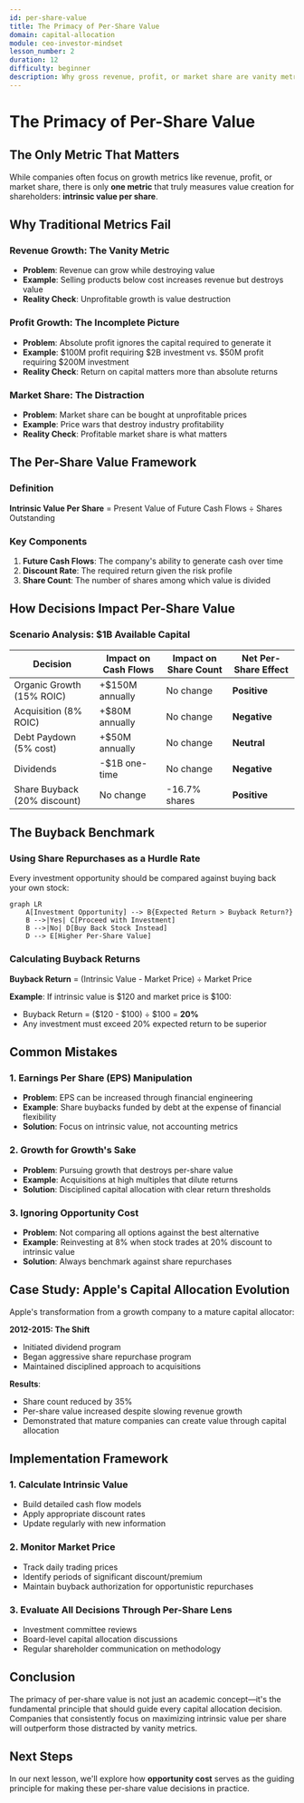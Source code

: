 ```yaml
---
id: per-share-value
title: The Primacy of Per-Share Value
domain: capital-allocation
module: ceo-investor-mindset
lesson_number: 2
duration: 12
difficulty: beginner
description: Why gross revenue, profit, or market share are vanity metrics and only per-share value matters
---
```


# The Primacy of Per-Share Value

## The Only Metric That Matters

While companies often focus on growth metrics like revenue, profit, or market share, there is only **one metric** that truly measures value creation for shareholders: **intrinsic value per share**.

## Why Traditional Metrics Fail

### Revenue Growth: The Vanity Metric
- **Problem**: Revenue can grow while destroying value
- **Example**: Selling products below cost increases revenue but destroys value
- **Reality Check**: Unprofitable growth is value destruction

### Profit Growth: The Incomplete Picture
- **Problem**: Absolute profit ignores the capital required to generate it
- **Example**: $100M profit requiring $2B investment vs. $50M profit requiring $200M investment
- **Reality Check**: Return on capital matters more than absolute returns

### Market Share: The Distraction
- **Problem**: Market share can be bought at unprofitable prices
- **Example**: Price wars that destroy industry profitability
- **Reality Check**: Profitable market share is what matters

## The Per-Share Value Framework

### Definition
**Intrinsic Value Per Share** = Present Value of Future Cash Flows ÷ Shares Outstanding

### Key Components

1. **Future Cash Flows**: The company's ability to generate cash over time
2. **Discount Rate**: The required return given the risk profile
3. **Share Count**: The number of shares among which value is divided

## How Decisions Impact Per-Share Value

### Scenario Analysis: $1B Available Capital

| Decision | Impact on Cash Flows | Impact on Share Count | Net Per-Share Effect |
|----------|---------------------|----------------------|---------------------|
| Organic Growth (15% ROIC) | +$150M annually | No change | **Positive** |
| Acquisition (8% ROIC) | +$80M annually | No change | **Negative** |
| Debt Paydown (5% cost) | +$50M annually | No change | **Neutral** |
| Dividends | -$1B one-time | No change | **Negative** |
| Share Buyback (20% discount) | No change | -16.7% shares | **Positive** |

## The Buyback Benchmark

### Using Share Repurchases as a Hurdle Rate

Every investment opportunity should be compared against buying back your own stock:

```mermaid
graph LR
    A[Investment Opportunity] --> B{Expected Return > Buyback Return?}
    B -->|Yes| C[Proceed with Investment]
    B -->|No| D[Buy Back Stock Instead]
    D --> E[Higher Per-Share Value]
```

### Calculating Buyback Returns

**Buyback Return** = (Intrinsic Value - Market Price) ÷ Market Price

**Example**: If intrinsic value is $120 and market price is $100:
- Buyback Return = ($120 - $100) ÷ $100 = **20%**
- Any investment must exceed 20% expected return to be superior

## Common Mistakes

### 1. Earnings Per Share (EPS) Manipulation
- **Problem**: EPS can be increased through financial engineering
- **Example**: Share buybacks funded by debt at the expense of financial flexibility
- **Solution**: Focus on intrinsic value, not accounting metrics

### 2. Growth for Growth's Sake
- **Problem**: Pursuing growth that destroys per-share value
- **Example**: Acquisitions at high multiples that dilute returns
- **Solution**: Disciplined capital allocation with clear return thresholds

### 3. Ignoring Opportunity Cost
- **Problem**: Not comparing all options against the best alternative
- **Example**: Reinvesting at 8% when stock trades at 20% discount to intrinsic value
- **Solution**: Always benchmark against share repurchases

## Case Study: Apple's Capital Allocation Evolution

Apple's transformation from a growth company to a mature capital allocator:

**2012-2015: The Shift**
- Initiated dividend program
- Began aggressive share repurchase program
- Maintained disciplined approach to acquisitions

**Results**:
- Share count reduced by 35%
- Per-share value increased despite slowing revenue growth
- Demonstrated that mature companies can create value through capital allocation

## Implementation Framework

### 1. Calculate Intrinsic Value
- Build detailed cash flow models
- Apply appropriate discount rates
- Update regularly with new information

### 2. Monitor Market Price
- Track daily trading prices
- Identify periods of significant discount/premium
- Maintain buyback authorization for opportunistic repurchases

### 3. Evaluate All Decisions Through Per-Share Lens
- Investment committee reviews
- Board-level capital allocation discussions
- Regular shareholder communication on methodology

## Conclusion

The primacy of per-share value is not just an academic concept—it's the fundamental principle that should guide every capital allocation decision. Companies that consistently focus on maximizing intrinsic value per share will outperform those distracted by vanity metrics.

## Next Steps

In our next lesson, we'll explore how **opportunity cost** serves as the guiding principle for making these per-share value decisions in practice.
